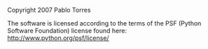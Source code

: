 Copyright 2007 Pablo Torres

The software is licensed according to the terms of the PSF (Python Software Foundation) license found here: http://www.python.org/psf/license/
